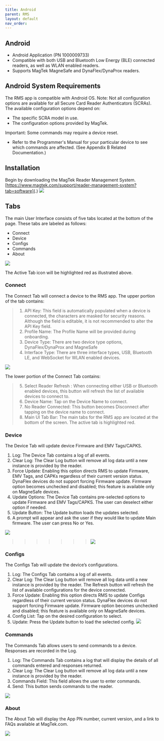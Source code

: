 ```yaml
---
title: Android
parent: RMS
layout: default
nav_order: 
---
```

## Android

* Android Application (PN 1000009733)
* Compatible with both USB and Bluetooth Low Energy (BLE) connected readers, as well as WLAN enabled readers.
* Supports MagTek MagneSafe and DynaFlex/DynaProx readers.

## Android System Requirements

The RMS app is compatible with Android OS. 
Note: Not all configuration options are available for all Secure Card Reader Authenticators (SCRAs). The available configuration options depend on:
* The specific SCRA model in use.
* The configuration options provided by MagTek.

Important: Some commands may require a device reset.
* Refer to the Programmer's Manual for your particular device to see which commands are affected. (See Appendix B Related Documentation.)

## Installation

Begin by downloading the MagTek Reader Management System. 
[https://www.magtek.com/support/reader-management-system?tab=software](.)
![](./images/RMSAPPLOGO.png)

## Tabs

The main User Interface consists of five tabs located at the bottom of the page. These tabs are labeled as follows:
* Connect
* Device
* Configs
* Commands
* About

![](./images/Tabs-Android.png)

The Active Tab icon will be highlighted red as illustrated above. 

### Connect

The Connect Tab will connect a device to the RMS app. The upper portion of the tab contains:

>1. API Key: This field is automatically populated when a device is connected, the characters are masked for security reasons. Although the field is editable, it is not recommended to alter the API Key field. 
>2. Profile Name: The Profile Name will be provided during onboarding. 
>3. Device Type: There are two device type options, DynaFlex/DynaProx and MagneSafe
>4. Interface Type: There are three interface types, USB, Bluetooth LE, and WebSocket for WLAN enabled devices.

![](./images/Android1.png)



The lower portion of the Connect Tab contains:
>5. Select Reader Refresh  : When connecting either USB or Bluetooth enabled devices, this button will refresh the list of available devices to connect to.
>6. Device Name: Tap on the Device Name to connect.
>7. No Reader Connected: This button becomes Disconnect after tapping on the device name to connect.
>8. Main UI Tab Bar: The main tabs for the RMS app are located at the bottom of the screen. The active tab is highlighted red. 

### Device
The Device Tab will update device Firmware and EMV Tags/CAPKS. 
1.	Log: The Device Tab contains a log of all events.
2.	Clear Log: The Clear Log button will remove all log data until a new instance is provided by the reader.
3.	Force Update: Enabling this option directs RMS to update Firmware, EMV Tags, and CAPKs regardless of their current version status. DynaFlex devices do not support forcing Firmware update.  Firmware option becomes unchecked and disabled; this feature is available only on MagneSafe devices.
4.	Update Options: The Device Tab contains pre-selected options to update Firmware and EMV Tags/CAPKS. The user can deselect either option if needed. 
5.	Update Button: The Update button loads the updates selected. 
6.	A prompt will appear and ask the user if they would like to update Main firmware. The user can press No or Yes. 

![](./images/Android3.png)
> > >>>>>![](./images/Android4.png)

### Configs

The Configs Tab will update the device’s configurations. 
1.	Log: The Configs Tab contains a log of all events.
2.	Clear Log: The Clear Log button will remove all log data until a new instance is provided by the reader. The Refresh   button will refresh the list of available configurations for the device connected. 
3.	Force Update: Enabling this option directs RMS to update Configs regardless of their current version status. DynaFlex devices do not support forcing Firmware update.  Firmware option becomes unchecked and disabled; this feature is available only on MagneSafe devices.
4.	Config List: Tap on the desired configuration to select.
5.	Update: Press the Update button to load the selected config.
![](./images/Android5.png)
### Commands

The Commands Tab allows users to send commands to a device. Responses are recorded in the Log.
1.	Log: The Commands Tab contains a log that will display the details of all commands entered and responses returned. 
2.	Clear Log: The Clear Log button will remove all log data until a new instance is provided by the reader.
3.	Commands Field: This field allows the user to enter commands.
4.	Send: This button sends commands to the reader.

![](./images/Android6.jpg)

### About

The About Tab will display the App PN number, current version, and a link to FAQs available at MagTek.com.

![](./images/Android7.jpg)